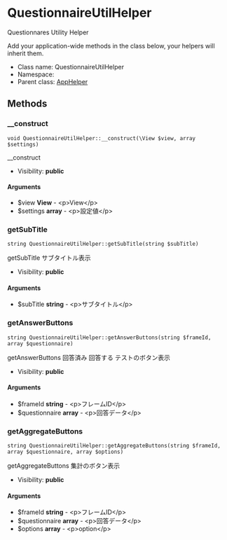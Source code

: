 QuestionnaireUtilHelper
===============

Questionnares Utility Helper

Add your application-wide methods in the class below, your helpers
will inherit them.


* Class name: QuestionnaireUtilHelper
* Namespace: 
* Parent class: [AppHelper](AppHelper.md)







Methods
-------


### __construct

    void QuestionnaireUtilHelper::__construct(\View $view, array $settings)

__construct



* Visibility: **public**


#### Arguments
* $view **View** - &lt;p&gt;View&lt;/p&gt;
* $settings **array** - &lt;p&gt;設定値&lt;/p&gt;



### getSubTitle

    string QuestionnaireUtilHelper::getSubTitle(string $subTitle)

getSubTitle サブタイトル表示



* Visibility: **public**


#### Arguments
* $subTitle **string** - &lt;p&gt;サブタイトル&lt;/p&gt;



### getAnswerButtons

    string QuestionnaireUtilHelper::getAnswerButtons(string $frameId, array $questionnaire)

getAnswerButtons 回答済み 回答する テストのボタン表示



* Visibility: **public**


#### Arguments
* $frameId **string** - &lt;p&gt;フレームID&lt;/p&gt;
* $questionnaire **array** - &lt;p&gt;回答データ&lt;/p&gt;



### getAggregateButtons

    string QuestionnaireUtilHelper::getAggregateButtons(string $frameId, array $questionnaire, array $options)

getAggregateButtons 集計のボタン表示



* Visibility: **public**


#### Arguments
* $frameId **string** - &lt;p&gt;フレームID&lt;/p&gt;
* $questionnaire **array** - &lt;p&gt;回答データ&lt;/p&gt;
* $options **array** - &lt;p&gt;option&lt;/p&gt;


